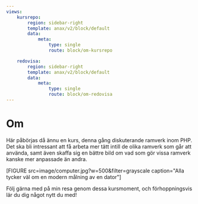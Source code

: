 ```yaml
---
views:
    kursrepo:
        region: sidebar-right
        template: anax/v2/block/default
        data:
            meta:
                type: single
                route: block/om-kursrepo

    redovisa:
        region: sidebar-right
        template: anax/v2/block/default
        data:
            meta:
                type: single
                route: block/om-redovisa
---
```

Om
=========================

Här påbörjas då ännu en kurs, denna gång diskuterande ramverk inom PHP. Det ska bli intressant att få arbeta mer tätt intill de olika ramverk som går att använda, samt även skaffa sig en bättre bild om vad som gör vissa ramverk kanske mer anpassade än andra.


[FIGURE src=image/computer.jpg?w=500&filter=grayscale caption="Alla tycker väl om en modern målning av en dator"]

Följ gärna med på min resa genom dessa kursmoment, och förhoppningsvis lär du dig något nytt du med!
